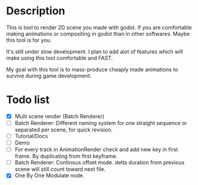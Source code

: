 # Description

This is tool to render 2D scene you made with godot. If you are comfortable making animations or compositing in godot than in other softwares. Maybe this tool is for you.

It's still under slow development. I plan to add alot of features which will make using this tool comfortable and FAST.

My goal with this tool is to mass-produce cheaply made animations to survive during game development.

# Todo list

- [x] Multi scene render (Batch Renderer)
- [ ] Batch Renderer: Different naming system for one straight sequence or separated per scene, for quick revision.
- [ ] Tutorial/Docs
- [ ] Demo
- [ ] For every track in AnimationRender check and add new key in first frame. By duplicating from first keyframe.
- [ ] Batch Renderer: Continous offset mode. delta duration from previous scene will still count toward next file.
- [x] One By One Modulate node.